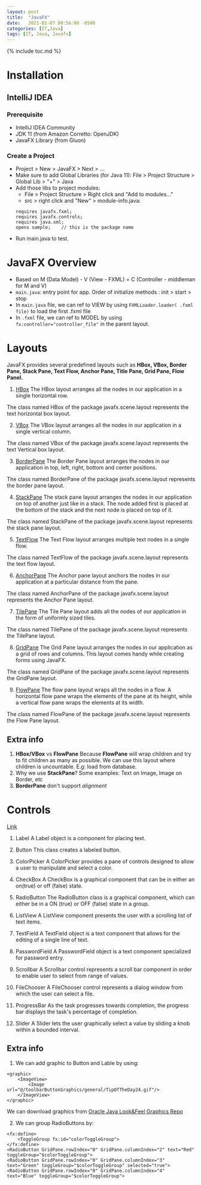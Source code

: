 ```yaml
---
layout: post
title:  "JavaFX"
date:   2021-02-07 00:56:00 -0500
categories: [IT,Java]
tags: [IT, Java, Javafx]
---
```


{% include toc.md %}

# Installation
## IntelliJ IDEA
### Prerequisite
- IntelliJ IDEA Community
- JDK 11 (from Amazon Corretto: OpenJDK)
- JavaFX Library (from Gluon)
### Create a Project
- Project > New > JavaFX > Next > ...
- Make sure to add Global Libraries (for Java 11): File > Project Structure > Global Lib > "+" > Java
- Add those libs to project modules: 
    - File > Project Structure > Right click and "Add to modules..."
    - src > right click and "New" > module-info.java: 
    ```
    requires javafx.fxml;
    requires javafx.controls;
    requires java.xml;
    opens sample;    // this is the package name
    ```
- Run main.java to test.

# JavaFX Overview
- Based on M (Data Model) - V (View - FXML) = C (Controller - middleman for M and V)
- `main.java`: entry point for app. Order of initialize methods : init > start > stop
- In `main.java` file, we can ref to VIEW by using `FXMLLoader.loader( .fxml file)` to load the first .fxml file
- In `.fxml` file, we can ref to MODEL by using `fx:controller="controller_file"` in the parent layout.

# Layouts
JavaFX provides several predefined layouts such as **HBox, VBox, Border Pane, Stack Pane, Text Flow, Anchor Pane, Title Pane, Grid Pane, Flow Panel.**

1. [HBox](https://www.tutorialspoint.com/javafx/layout_panes_hbox.htm)
The HBox layout arranges all the nodes in our application in a single horizontal row.

The class named HBox of the package javafx.scene.layout represents the text horizontal box layout.

2. [VBox](https://www.tutorialspoint.com/javafx/layout_panes_vbox.htm)
The VBox layout arranges all the nodes in our application in a single vertical column.

The class named VBox of the package javafx.scene.layout represents the text Vertical box layout.

3. [BorderPane](https://www.tutorialspoint.com/javafx/layout_borderpane.htm)
The Border Pane layout arranges the nodes in our application in top, left, right, bottom and center positions.

The class named BorderPane of the package javafx.scene.layout represents the border pane layout.

4. [StackPane](https://www.tutorialspoint.com/javafx/layout_stackpane.htm)
The stack pane layout arranges the nodes in our application on top of another just like in a stack. The node added first is placed at the bottom of the stack and the next node is placed on top of it.

The class named StackPane of the package javafx.scene.layout represents the stack pane layout.

5. [TextFlow](https://www.tutorialspoint.com/javafx/layout_panes_textflow.htm)
The Text Flow layout arranges multiple text nodes in a single flow.

The class named TextFlow of the package javafx.scene.layout represents the text flow layout.

6. [AnchorPane](https://www.tutorialspoint.com/javafx/layout_anchorpane.htm)
The Anchor pane layout anchors the nodes in our application at a particular distance from the pane.

The class named AnchorPane of the package javafx.scene.layout represents the Anchor Pane layout.

7. [TilePane](https://www.tutorialspoint.com/javafx/layout_tilepane.htm)
The Tile Pane layout adds all the nodes of our application in the form of uniformly sized tiles.

The class named TilePane of the package javafx.scene.layout represents the TilePane layout.

8. [GridPane](https://www.tutorialspoint.com/javafx/layout_gridpane.htm)
The Grid Pane layout arranges the nodes in our application as a grid of rows and columns. This layout comes handy while creating forms using JavaFX.

The class named GridPane of the package javafx.scene.layout represents the GridPane layout.

9. [FlowPane](https://www.tutorialspoint.com/javafx/layout_flowpane.htm)
The flow pane layout wraps all the nodes in a flow. A horizontal flow pane wraps the elements of the pane at its height, while a vertical flow pane wraps the elements at its width.

The class named FlowPane of the package javafx.scene.layout represents the Flow Pane layout.

## Extra info
1. **HBox/VBox** vs **FlowPane**
Because **FlowPane** will wrap children and try to fit children as many as possible. We can use this layout where children is uncountable. E.g: load from database.
2. Why we use **StackPane**?
Some examples: Text on Image, Image on Border, etc
3. **BorderPane** don't support *alignment*

# Controls
[Link](https://www.tutorialspoint.com/javafx/javafx_ui_controls.htm)
1. Label
A Label object is a component for placing text.

2. Button
This class creates a labeled button.

3. ColorPicker
A ColorPicker provides a pane of controls designed to allow a user to manipulate and select a color.

4. CheckBox
A CheckBox is a graphical component that can be in either an on(true) or off (false) state.

5. RadioButton
The RadioButton class is a graphical component, which can either be in a ON (true) or OFF (false) state in a group.

6. ListView
A ListView component presents the user with a scrolling list of text items.

7. TextField
A TextField object is a text component that allows for the editing of a single line of text.

8. PasswordField
A PasswordField object is a text component specialized for password entry.

9. Scrollbar
A Scrollbar control represents a scroll bar component in order to enable user to select from range of values.

10. FileChooser
A FileChooser control represents a dialog window from which the user can select a file.

11. ProgressBar
As the task progresses towards completion, the progress bar displays the task's percentage of completion.

12. Slider
A Slider lets the user graphically select a value by sliding a knob within a bounded interval.

## Extra info
1. We can add graphic to Button and Lable by using:
```
<graphic>
    <ImageView>
        <Image url="@/toolbarButtonGraphics/general/TipOfTheDay24.gif"/>
    </ImageView>
</graphic>
```
We can download graphics from [Oracle Java Look&Feel Graphics Repo](https://www.oracle.com/java/technologies/java-archive-downloads-java-client-downloads.html#7520-jlf-1.0-oth-JPR)

2. We can group RadioButtons by:
```
<fx:define>
    <ToggleGroup fx:id="colorToggleGroup">
</fx:define>
<RadioButton GridPane.rowIndex="0" GridPane.columnIndex="2" text="Red" toggleGroup="$colorToggleGroup">
<RadioButton GridPane.rowIndex="0" GridPane.columnIndex="3" text="Green" toggleGroup="$colorToggleGroup" selected="true">
<RadioButton GridPane.rowIndex="0" GridPane.columnIndex="4" text="Blue" toggleGroup="$colorToggleGroup">
```